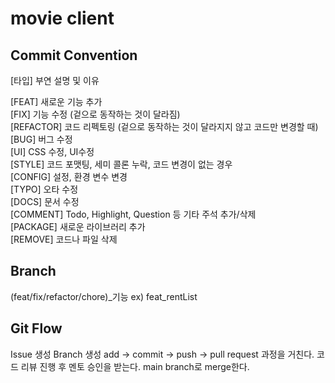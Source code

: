 # movie client

## Commit Convention
[타입] 부연 설명 및 이유 

[FEAT] 새로운 기능 추가 <br>
[FIX] 기능 수정 (겉으로 동작하는 것이 달라짐) <br>
[REFACTOR] 코드 리펙토링 (겉으로 동작하는 것이 달라지지 않고 코드만 변경할 때)<br>
[BUG] 버그 수정<br>
[UI] CSS 수정, UI수정<br>
[STYLE] 코드 포맷팅, 세미 콜론 누락, 코드 변경이 없는 경우<br>
[CONFIG] 설정, 환경 변수 변경<br>
[TYPO] 오타 수정 <br>
[DOCS] 문서 수정<br>
[COMMENT] Todo, Highlight, Question 등 기타 주석 추가/삭제<br>
[PACKAGE] 새로운 라이브러리 추가<br>
[REMOVE] 코드나 파일 삭제<br>

## Branch
(feat/fix/refactor/chore)_기능
ex) feat_rentList

## Git Flow
Issue 생성
Branch 생성
add → commit → push → pull request 과정을 거친다.
코드 리뷰 진행 후 멘토 승인을 받는다.
main branch로 merge한다.
